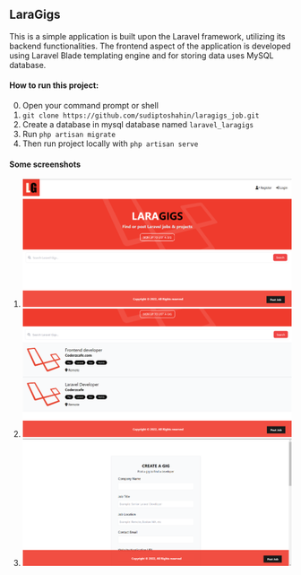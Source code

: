 ## LaraGigs
This is a simple application is built upon the Laravel framework, utilizing its backend functionalities. The frontend aspect of the application is developed using Laravel Blade templating engine and for storing data uses MySQL database.

#### How to run this project:
0. Open your command prompt or shell
1. ```git clone https://github.com/sudiptoshahin/laragigs_job.git```
2. Create a database in mysql database named ```laravel_laragigs```
3. Run ```php artisan migrate```
4. Then run project locally with ```php artisan serve```

#### Some screenshots
1. ![Home page without list](screenshots/home1.png)
2. ![Home page with list](screenshots/home2.png)
3. ![Post job](screenshots/post1.png)